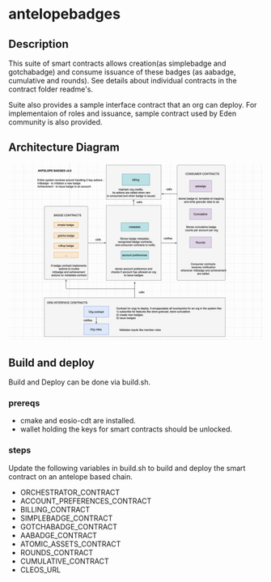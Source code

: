 # antelopebadges

## Description
This suite of smart contracts allows creation(as simplebadge and gotchabadge) and consume issuance of these badges (as aabadge, cumulative and rounds). See details about individual contracts in the contract folder readme's.

Suite also provides a sample interface contract that an org can deploy. For implementaion of roles and issuance, sample contract used by Eden community is also provided.


## Architecture Diagram
![My Image](architecture_diagram.png)

## Build and deploy

Build and Deploy can be done via build.sh.

### prereqs
- cmake and eosio-cdt are installed. 
- wallet holding the keys for smart contracts should be unlocked.

### steps
Update the following variables in build.sh to build and deploy the smart contract on an antelope based chain.

- ORCHESTRATOR_CONTRACT
- ACCOUNT_PREFERENCES_CONTRACT
- BILLING_CONTRACT
- SIMPLEBADGE_CONTRACT
- GOTCHABADGE_CONTRACT
- AABADGE_CONTRACT
- ATOMIC_ASSETS_CONTRACT
- ROUNDS_CONTRACT
- CUMULATIVE_CONTRACT
- CLEOS_URL
